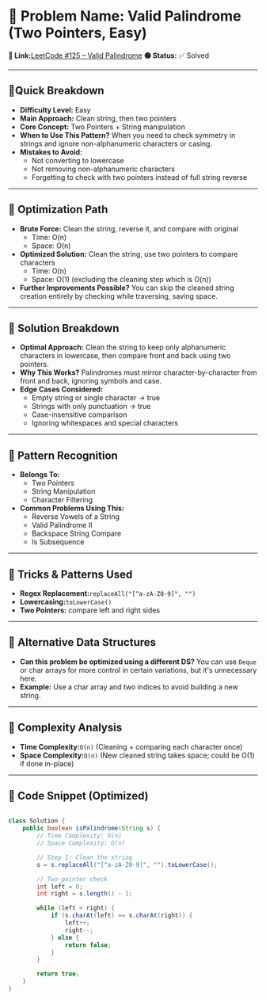 # 🔹 Problem Name: Valid Palindrome (Two Pointers, Easy)

**🔗 Link:**[LeetCode #125 – Valid Palindrome](https://leetcode.com/problems/valid-palindrome/description/)
**🟢 Status:** ✅ Solved

---

## 🔹Quick Breakdown

* **Difficulty Level:** Easy
* **Main Approach:** Clean string, then two pointers
* **Core Concept:** Two Pointers + String manipulation
* **When to Use This Pattern?**
  When you need to check symmetry in strings and ignore non-alphanumeric characters or casing.
* **Mistakes to Avoid:**
  * Not converting to lowercase
  * Not removing non-alphanumeric characters
  * Forgetting to check with two pointers instead of full string reverse

---

## 🔹 Optimization Path

* **Brute Force:**
  Clean the string, reverse it, and compare with original
  * Time: O(n)
  * Space: O(n)
* **Optimized Solution:**
  Clean the string, use two pointers to compare characters
  * Time: O(n)
  * Space: O(1) (excluding the cleaning step which is O(n))
* **Further Improvements Possible?**
  You can skip the cleaned string creation entirely by checking while traversing, saving space.

---

## 🔹 Solution Breakdown

* **Optimal Approach:**
  Clean the string to keep only alphanumeric characters in lowercase, then compare front and back using two pointers.
* **Why This Works?**
  Palindromes must mirror character-by-character from front and back, ignoring symbols and case.
* **Edge Cases Considered:**
  * Empty string or single character → true
  * Strings with only punctuation → true
  * Case-insensitive comparison
  * Ignoring whitespaces and special characters

---

## 🔹 Pattern Recognition

* **Belongs To:**
  * Two Pointers
  * String Manipulation
  * Character Filtering
* **Common Problems Using This:**
  * Reverse Vowels of a String
  * Valid Palindrome II
  * Backspace String Compare
  * Is Subsequence

---

## 🔹 Tricks & Patterns Used

* **Regex Replacement:**`replaceAll("[^a-zA-Z0-9]", "")`
* **Lowercasing:**`toLowerCase()`
* **Two Pointers:** compare left and right sides

---

## 🔹 Alternative Data Structures

* **Can this problem be optimized using a different DS?**
  You can use `Deque` or char arrays for more control in certain variations, but it's unnecessary here.
* **Example:**
  Use a char array and two indices to avoid building a new string.

---

## 🔹 Complexity Analysis

* **Time Complexity:**`O(n)`
  (Cleaning + comparing each character once)
* **Space Complexity:**`O(n)`
  (New cleaned string takes space; could be O(1) if done in-place)

---


## 🔹 Code Snippet (Optimized)

```java

class Solution {
    public boolean isPalindrome(String s) {
        // Time Complexity: O(n)
        // Space Complexity: O(n)

        // Step 1: Clean the string
        s = s.replaceAll("[^a-zA-Z0-9]", "").toLowerCase();

        // Two-pointer check
        int left = 0;
        int right = s.length() - 1;

        while (left < right) {
            if (s.charAt(left) == s.charAt(right)) {
                left++;
                right--;
            } else {
                return false;
            }
        }

        return true;
    }
}

```
